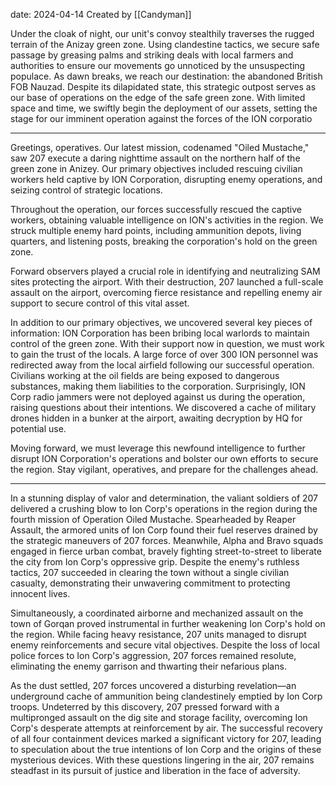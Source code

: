 date: 2024-04-14
Created by [[Candyman]]


Under the cloak of night, our unit's convoy stealthily traverses the rugged terrain of the Anizay green zone. Using clandestine tactics, we secure safe passage by greasing palms and striking deals with local farmers and authorities to ensure our movements go unnoticed by the unsuspecting populace. As dawn breaks, we reach our destination: the abandoned British FOB Nauzad. Despite its dilapidated state, this strategic outpost serves as our base of operations on the edge of the safe green zone. With limited space and time, we swiftly begin the deployment of our assets, setting the stage for our imminent operation against the forces of the ION corporatio

-------------------

Greetings, operatives. Our latest mission, codenamed "Oiled Mustache," saw 207 execute a daring nighttime assault on the northern half of the green zone in Anizey. Our primary objectives included rescuing civilian workers held captive by ION Corporation, disrupting enemy operations, and seizing control of strategic locations.

Throughout the operation, our forces successfully rescued the captive workers, obtaining valuable intelligence on ION's activities in the region. We struck multiple enemy hard points, including ammunition depots, living quarters, and listening posts, breaking the corporation's hold on the green zone.

Forward observers played a crucial role in identifying and neutralizing SAM sites protecting the airport. With their destruction, 207 launched a full-scale assault on the airport, overcoming fierce resistance and repelling enemy air support to secure control of this vital asset.

In addition to our primary objectives, we uncovered several key pieces of information:
ION Corporation has been bribing local warlords to maintain control of the green zone. With their support now in question, we must work to gain the trust of the locals.
A large force of over 300 ION personnel was redirected away from the local airfield following our successful operation.
Civilians working at the oil fields are being exposed to dangerous substances, making them liabilities to the corporation.
Surprisingly, ION Corp radio jammers were not deployed against us during the operation, raising questions about their intentions.
We discovered a cache of military drones hidden in a bunker at the airport, awaiting decryption by HQ for potential use.

Moving forward, we must leverage this newfound intelligence to further disrupt ION Corporation's operations and bolster our own efforts to secure the region. Stay vigilant, operatives, and prepare for the challenges ahead.

--------------------

In a stunning display of valor and determination, the valiant soldiers of 207 delivered a crushing blow to Ion Corp's operations in the region during the fourth mission of Operation Oiled Mustache. Spearheaded by Reaper Assault, the armored units of Ion Corp found their fuel reserves drained by the strategic maneuvers of 207 forces. Meanwhile, Alpha and Bravo squads engaged in fierce urban combat, bravely fighting street-to-street to liberate the city from Ion Corp's oppressive grip. Despite the enemy's ruthless tactics, 207 succeeded in clearing the town without a single civilian casualty, demonstrating their unwavering commitment to protecting innocent lives.

Simultaneously, a coordinated airborne and mechanized assault on the town of Gorqan proved instrumental in further weakening Ion Corp's hold on the region. While facing heavy resistance, 207 units managed to disrupt enemy reinforcements and secure vital objectives. Despite the loss of local police forces to Ion Corp's aggression, 207 forces remained resolute, eliminating the enemy garrison and thwarting their nefarious plans.

As the dust settled, 207 forces uncovered a disturbing revelation—an underground cache of ammunition being clandestinely emptied by Ion Corp troops. Undeterred by this discovery, 207 pressed forward with a multipronged assault on the dig site and storage facility, overcoming Ion Corp's desperate attempts at reinforcement by air. The successful recovery of all four containment devices marked a significant victory for 207, leading to speculation about the true intentions of Ion Corp and the origins of these mysterious devices. With these questions lingering in the air, 207 remains steadfast in its pursuit of justice and liberation in the face of adversity.